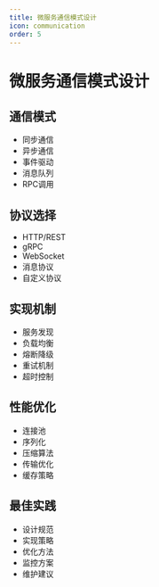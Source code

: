 ```yaml
---
title: 微服务通信模式设计
icon: communication
order: 5
---
```


# 微服务通信模式设计

## 通信模式
- 同步通信
- 异步通信
- 事件驱动
- 消息队列
- RPC调用

## 协议选择
- HTTP/REST
- gRPC
- WebSocket
- 消息协议
- 自定义协议

## 实现机制
- 服务发现
- 负载均衡
- 熔断降级
- 重试机制
- 超时控制

## 性能优化
- 连接池
- 序列化
- 压缩算法
- 传输优化
- 缓存策略

## 最佳实践
- 设计规范
- 实现策略
- 优化方法
- 监控方案
- 维护建议
